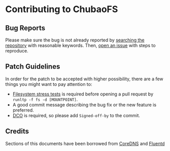 # Contributing to ChubaoFS

## Bug Reports

Please make sure the bug is not already reported by [searching the repository](https://github.com/chubaofs/chubaofs/search?q=&type=Issues&utf8=%E2%9C%93) with reasonable keywords. Then, [open an issue](https://github.com/chubaofs/chubaofs/issues) with steps to reproduce.

## Patch Guidelines

In order for the patch to be accepted with higher possibility, there are a few things you might want to pay attention to:

* [Filesystem stress tests](https://github.com/linux-test-project/ltp/blob/master/runtest/fs) is required before opening a pull request by `runltp -f fs -d [MOUNTPOINT]`.
* A good commit message describing the bug fix or the new feature is preferred.
* [DCO](https://github.com/apps/dco) is required, so please add `Signed-off-by` to the commit.

## Credits

Sections of this documents have been borrowed from [CoreDNS](https://github.com/coredns/coredns/blob/master/CONTRIBUTING.md) and [Fluentd](https://github.com/fluent/fluentd/blob/master/CONTRIBUTING.md)